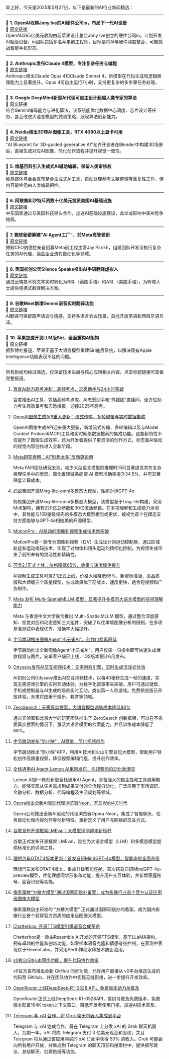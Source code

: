 早上好，今天是2025年5月27日，以下是最新的AI行业新闻精选：

---

📌 **1. OpenAI收购Jony Ive的AI硬件公司io，布局下一代AI设备**  
🔗 [原文链接](https://www.theverge.com/news/671838/openai-jony-ive-ai-hardware-apple)  
OpenAI以65亿美元收购由前苹果设计总监Jony Ive创立的硬件公司io，计划开发AI超级设备。io团队包括多名苹果前工程师，目标是将AI与硬件深度整合，可能挑战智能手机形态。

---

📌 **2. Anthropic发布Claude 4模型，专注复杂任务与编程**  
🔗 [原文链接](https://www.theverge.com/news/672705/anthropic-claude-4-ai-ous-sonnet-availability)  
Anthropic推出Claude Opus 4和Claude Sonnet 4，新模型在代码生成和逻辑推理能力上显著提升。Opus 4可自主运行7小时，支持更复杂的多步骤任务处理。

---

📌 **3. Google DeepMind新型AI代理可自主设计超越人类专家的算法**  
🔗 [原文链接](https://www.wired.com/story/google-deepminds-ai-agent-dreams-up-algorithms-beyond-human-expertise/)  
结合Gemini编码能力与进化算法，该系统能优化数据中心调度、芯片设计等任务，甚至改进大语言模型的微调策略，展现算法创新能力。

---

📌 **4. Nvidia推出3D转AI图像工具，RTX 4080以上显卡可用**  
🔗 [原文链接](https://www.theverge.com/news/658613/nvidia-ai-blueprint-blender-3d-image-references)  
"AI Blueprint for 3D-guided generative AI"允许开发者在Blender中构建3D场景后，直接生成对应AI图像，简化创作流程并提升视觉一致性。

---

📌 **5. 维基百科引入生成式AI辅助编辑，保留人类审核权**  
🔗 [原文链接](https://www.theverge.com/ai-artificial-intelligence/659222/wikipedia-generative-ai)  
维基媒体基金会宣布整合生成式AI工具，自动处理参考文献整理等重复性工作，但内容最终仍由人类编辑把控。

---

📌 **6. 阿联酋和沙特斥资数十亿美元投资美国AI基础设施**  
🔗 [原文链接](https://www.wired.com/story/trump-middle-east-artificial-intelligence-investments/)  
中东国家通过与美国科技巨头合作，加速AI基础设施建设，此举或影响中美AI竞争格局。

---

📌 **7. 微软秘密筹建"AI Agent工厂"，前Meta高管领衔**  
🔗 [原文链接](https://www.theverge.com/notepad-microsoft-newsletter/672598/microsoft-ai-agent-factory-jay-parikh-interview)  
微软CEO纳德拉亲自招募Meta前工程主管Jay Parikh，组建团队开发可执行复杂任务的AI代理，涵盖企业流程自动化等领域。

---

📌 **8. 英国初创公司Silence Speaks推出AI手语翻译虚拟人**  
🔗 [原文链接](https://www.wired.com/story/silence-speaks-deaf-ai-signing/)  
通过云端技术将文本实时转化为BSL（英国手语）和ASL（美国手语），为听障人士提供便携式翻译解决方案。

---

📌 **9. 谷歌Meet新增Gemini语音实时翻译功能**  
🔗 [原文链接](https://www.theverge.com/news/670322/google-meet-gemini-translation-ai-english-spanish)  
AI翻译可保留原声语调与情感，支持多语言会议场景，首批开放英语和西班牙语互译。

---

📌 **10. 苹果加速开发LLM版Siri，全面重构AI架构**  
🔗 [原文链接](https://www.theverge.com/news/669238/apple-siri-llm-ai-revamp)  
据彭博社报道，苹果正基于大语言模型重建Siri底层系统，以解决现有Apple Intelligence功能表现不佳的问题。

---

所有新闻均经过筛选，仅保留技术进展与核心应用相关内容。点击标题链接可查看完整报道。

1. [百度AI助力高考冲刺：高频考点、志愿助手与24小时答疑](https://www.chinaz.com/2025/0529/6388413300948403246593656.shtml)

    百度推出AI工具，包括高频考点库、AI志愿助手和“外援团”直播间，全方位助力考生高效备考和志愿填报，迎接2025年高考。


2. [OpenAI图像生成API重大更新：流式传输、多轮编辑与实时数据集成](https://upload.chinaz.com/2025/0529/6388413041524602289209613.png)

    OpenAI图像生成API迎来重大更新，新增流式传输、多轮编辑以及与Model Context Protocol(MCP)工具和实时网络数据搜索的集成功能。这些新特性不仅提升了图像生成效率，还为开发者提供了更灵活的创作方式，标志着AI驱动的视觉内容创作进入全新阶段。


3. [Meta研究表明：AI“别想太多”反而更聪明](https://www.chinaz.com/2024/0522/1616481.shtml)

    Meta FAIR团队研究发现，减少大型语言模型的推理时间可显著提高其在复杂推理任务中的表现，简化推理链条能使 AI 模型准确率提升34.5%，并可显著降低计算成本。


4. [蚂蚁集团开源Ming-lite-omni多模态大模型，性能对标GPT-4o](https://www.chinaz.com/2025/0529/6388412859620672993499889.shtml)

    蚂蚁集团开源Ming-lite-omni多模态大模型，该模型基于Ling-lite构建，采用MoE架构，拥有220亿总参数和30亿激活参数。在多项理解和生成能力评测中，其性能与10B量级领先的多模态大模型相当或更优，被视为首个在模态支持方面能够与GPT-4o相媲美的开源模型。


5. [MotionPro：AI驱动的图像到视频生成技术新突破](https://huggingface.co/papers/2505.20287)

    MotionPro是一款专为图像到视频（I2V）生成设计的运动控制器，通过区域轨迹和运动掩码技术，实现了对物体和镜头运动的精细化控制，为视频生成带来了前所未有的灵活性和精确性。


6. [可灵2.1正式上线：价格降低65%，效果与速度惊艳提升](https://upload.chinaz.com/2025/0529/6388412686210676126706337.png)

    AI视频生成工具可灵2.1正式上线，价格大幅降低65%，新增标准版、高品质版和大师版三个质量模型，生成效果优于前版本，速度更快，适合短视频和广告制作。


7. [Meta 发布 Multi-SpatialMLLM 模型，显著提升多模态大语言模型的空间理解能力](https://www.chinaz.com/2025/0529/6388412590954198786119012.shtml)

    Meta 与香港中文大学联合推出 Multi-SpatialMLLM 模型，通过整合深度感知、视觉对应和动态感知三大组件，突破了以往单帧图像分析的限制，在多项基准测试中表现优秀，准确率大幅提升。


8. [字节跳动推出图像Agent“小云雀AI”，创作门槛再降低](https://upload.chinaz.com/2025/0529/6388412462393461578458284.png)

    字节跳动推出全新图像Agent“小云雀AI”，用户仅需一句指令即可快速生成爆款视频与图片，安卓客户端已上线，iOS版本预计6月发布。


9. [Odyssey发布AI交互视频技术：无需游戏引擎，实时生成沉浸式体验](https://www.aibase.com/news/odyssey-interactive-video-technology)

    AI初创公司Odyssey推出AI交互视频技术，以每40毫秒生成一帧的速度，实现无需游戏引擎的实时互动体验，为数字化叙事带来突破。用户可通过键盘、手机或控制器与AI生成的场景实时互动，类似第一人称游戏。免费预览版已开放体验，未来将应用于娱乐、教育等领域。


10. [ZeroSearch：无需真实搜索，大语言模型训练成本降低88%](https://arxiv.org/pdf/2505.04588)

    通义实验室和北京大学的研究团队推出了 ZeroSearch 创新框架，可以在不需要真实搜索的情况下，激活大语言模型的检索能力，并且训练成本降低了88%。


11. [字节跳动发布“剪小映”：AI赋能，简化视频创作](https://upload.chinaz.com/2025/0529/6388411599011641341693027.png)

    字节跳动推出“剪小映”APP，利用AI技术和火山引擎豆包大模型，帮助用户轻松创作高质量视频，降低视频编辑门槛，提升创作效率。


12. [全栈通用AI Agent Lemon AI重磅发布，引领智能自动化新潮流](https://github.com/hexdocom/lemonai)

    Lemon AI是一款创新型全栈通用AI Agent，具备强大的自主性和工具调用能力，能够实现从任务需求到成果交付的全流程自动化，广泛应用于市场调研、金融分析、数据分析、代码编程及生活规划等领域。


13. [Opera推出全新AI驱动代理浏览器Neon，开启Web4.0时代](https://www.operaneon.com/)

    Opera公司推出全新AI驱动的代理浏览器Opera Neon，集成了智能聊天、任务自动化和内容创作等创新特性，重新定义了用户与网络的交互方式。


14. [谷歌发布开源框架LMEval：大模型评测迎来新标杆](https://www.chinaz.com/2024/0613/1631174.shtml)

    谷歌正式发布开源框架 LMEval，旨在为大语言模型（LLM）和多模态模型提供标准化的评测工具。


15. [理想汽车OTA7.4版本更新：首发自研MindGPT-4o模型，智能座舱全面升级](https://pic.chinaz.com/picmap/202311071354380310_0.jpg)

    理想汽车发布OTA7.4版本，重点升级智能座舱，首次搭载自研MindGPT-4o-preview模型，优化理想同学形象和功能，提升用户交互体验，并新增家庭账号、面容识别等功能。


16. [像素蛋糕“方糖大模型”通过国家网信办备案，成为影像行业首个官方认证应用级图像大模型](https://www.chinaz.com/2024/0703/1601008.shtml)

    像素蛋糕自主研发的 “方糖大模型” 正式通过国家网信办的备案，成为国内影像行业首个获得官方资质的应用级图像大模型。


17. [Chatterbox: 开源TTS模型引爆语音合成革命](https://github.com/resemble-ai/chatterbox)

    Chatterbox是一款由Resemble AI开发的开源TTS模型，基于LLaMA架构，拥有卓越的性能和创新功能，如零样本语音克隆和情感夸张控制，在盲测中表现优于ElevenLabs，并采用Perth神经水印技术防止滥用。


18. [v0推出GitHub同步功能，提升代码协作效率]()

    v0官方宣布推出全新 GitHub 同步功能，允许用户直接从 v0平台推送生成的代码至 GitHub，并在团队协作中实现无缝衔接，进一步提升开发效率。


19. [OpenRouter上线DeepSeek-R1-0528 API，免费版本助力AI普及](https://www.chinaz.com/2025/0529/1614099.shtml)

    OpenRouter正式上线DeepSeek-R1-0528API，提供付费及免费版本，免费版本配备164K token上下文窗口，降低开发者使用门槛，加速AI技术普及。


20. [Telegram 与 xAI 合作，将 Grok 聊天机器人集成到平台](未提供)

    Telegram 与 xAI 达成合作，将在 Telegram 上分发 xAI 的 Grok 聊天机器人，为期一年。xAI 将向 Telegram 支付 3 亿美元现金和股权，并且 Telegram 将从通过该应用购买的 xAI 订阅中获得 50% 的收入。Grok 可能会向所有用户开放，并集成到 Telegram 的聊天顶部和搜索栏中，提供撰写建议、总结聊天、创建贴纸等功能。


